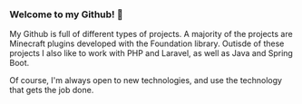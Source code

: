 ### Welcome to my Github! 👋

My Github is full of different types of projects. A majority of the projects are Minecraft plugins developed with the Foundation library.
Outisde of these projects I also like to work with PHP and Laravel, as well as Java and Spring Boot.

Of course, I'm always open to new technologies, and use the technology that gets the job done.


<!--
**MyNameIsAres/MyNameIsAres** is a ✨ _special_ ✨ repository because its `README.md` (this file) appears on your GitHub profile.

Here are some ideas to get you started:

- 🔭 I’m currently working on ...
- 🌱 I’m currently learning ...
- 👯 I’m looking to collaborate on ...
- 🤔 I’m looking for help with ...
- 💬 Ask me about ...
- 📫 How to reach me: ...
- 😄 Pronouns: ...
- ⚡ Fun fact: ...
-->
